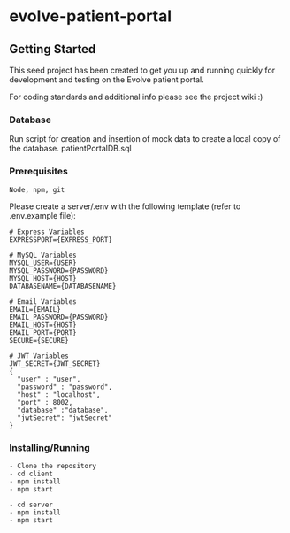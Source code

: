 # evolve-patient-portal

## Getting Started

This seed project has been created to get you up and running quickly for development and testing on the Evolve patient portal.

For coding standards and additional info please see the project wiki :)

### Database
Run script for creation and insertion of mock data to create a local copy of the database.
patientPortalDB.sql

### Prerequisites

```
Node, npm, git
```

Please create a server/.env with the following template (refer to .env.example file):
```
# Express Variables
EXPRESSPORT={EXPRESS_PORT}

# MySQL Variables
MYSQL_USER={USER}
MYSQL_PASSWORD={PASSWORD}
MYSQL_HOST={HOST}
DATABASENAME={DATABASENAME}

# Email Variables
EMAIL={EMAIL}
EMAIL_PASSWORD={PASSWORD}
EMAIL_HOST={HOST}
EMAIL_PORT={PORT}
SECURE={SECURE}

# JWT Variables
JWT_SECRET={JWT_SECRET}
{
  "user" : "user",
  "password" : "password",
  "host" : "localhost",
  "port" : 8002,
  "database" :"database",
  "jwtSecret": "jwtSecret"
}
```

### Installing/Running

```
- Clone the repository
- cd client
- npm install
- npm start

- cd server
- npm install
- npm start
```
